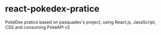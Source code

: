 # react-pokedex-pratice
PokéDex pratice based on pasquadev's project, using React.js, JavaScript, CSS and consuming PokéAPI v2
